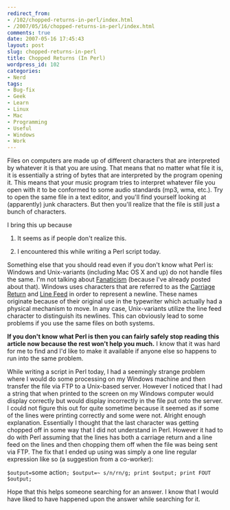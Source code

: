 ```yaml
---
redirect_from:
- /102/chopped-returns-in-perl/index.html
- /2007/05/16/chopped-returns-in-perl/index.html
comments: true
date: 2007-05-16 17:45:43
layout: post
slug: chopped-returns-in-perl
title: Chopped Returns (In Perl)
wordpress_id: 102
categories:
- Nerd
tags:
- Bug-fix
- Geek
- Learn
- Linux
- Mac
- Programming
- Useful
- Windows
- Work
---
```


Files on computers are made up of different characters that are interpreted by whatever it is that you are using.  That means that no matter what file it is, it is essentially a string of bytes that are interpreted by the program opening it.  This means that your music program tries to interpret whatever file you open with it to be conformed to some audio standards (mp3, wma, etc.).  Try to open the same file in a text editor, and you'll find yourself looking at (apparently) junk characters.  But then you'll realize that the file is still just a bunch of characters.

I bring this up because




  1. It seems as if people don't realize this.


  2. I encountered this while writing a Perl script today.



Something else that you should read even if you don't know what Perl is: Windows and Unix-variants (including Mac OS X and up) do not handle files the same.  I'm not talking about [Fanaticism](http://www.goingthewongway.com/2007/01/28/fanaticism/) (because I've already posted about that).  Windows uses characters that are referred to as the [Carriage Return](http://en.wikipedia.org/wiki/Carriage_return) and [Line Feed](http://en.wikipedia.org/wiki/Line_feed) in order to represent a newline.  These names originate because of their original use in the typewriter which actually had a physical mechanism to move.  In any case, Unix-variants utilize the line feed character to distinguish its newlines.  This can obviously lead to some problems if you use the same files on both systems.

**If you don't know what Perl is then you can fairly safely stop reading this article now because the rest won't help you much.**  I know that it was hard for me to find and I'd like to make it available if anyone else so happens to run into the same problem.

While writing a script in Perl today, I had a seemingly strange problem where I would do some processing on my Windows machine and then transfer the file via FTP to a Unix-based server.  However I noticed that I had a string that when printed to the screen on my Windows computer would display correctly but would display incorrectly in the file put onto the server.  I could not figure this out for quite sometime because it seemed as if some of the lines were printing correctly and some were not.  Alright enough explanation.  Essentially I thought that the last character was getting chopped off in some way that I did not understand in Perl.  However it had to do with Perl assuming that the lines has both a carriage return and a line feed on the lines and then chopping them off when the file was being sent via FTP.  The fix that I ended up using was simply a one line regular expression like so (a suggestion from a co-worker):

`$output=`some action`;
$output=~ s/n/rn/g;
print $output;
print FOUT $output;`

Hope that this helps someone searching for an answer.  I know that I would have liked to have happened upon the answer while searching for it.
